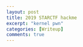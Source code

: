 ```yaml
---
layout: post
title: 2019 STARCTF hackme
excerpt: "kernel pwn"
categories: [Writeup]
comments: true
---
```

